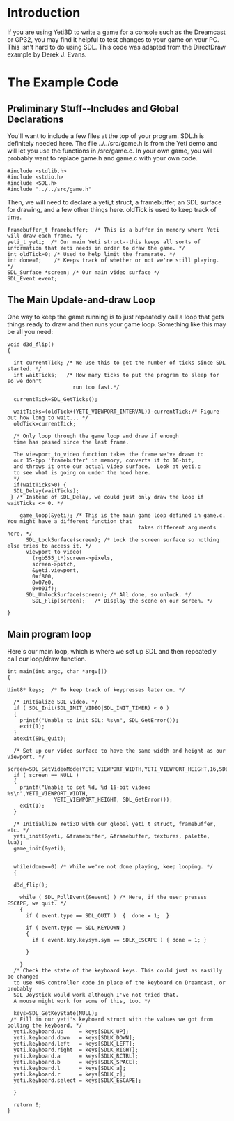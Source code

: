 
# Introduction #
If you are using Yeti3D to write a game for a console such as the Dreamcast or GP32, you may find it helpful to test changes to your game on your PC.  This isn't hard to do using SDL.  This code was adapted from the DirectDraw example by Derek J. Evans.

# The Example Code #
## Preliminary Stuff--Includes and Global Declarations ##
You'll want to include a few files at the top of your program.  SDL.h is definitely needed here.  The file ../../src/game.h is from the Yeti demo and will let you use the functions in /src/game.c. In your own game, you will probably want to replace game.h and game.c with your own code.
```
#include <stdlib.h>
#include <stdio.h>
#include <SDL.h>
#include "../../src/game.h"
```
Then, we will need to declare a yeti\_t struct, a framebuffer, an SDL surface for drawing, and a few other things here.  oldTick is used to keep track of time.
```
framebuffer_t framebuffer;  /* This is a buffer in memory where Yeti will draw each frame. */
yeti_t yeti;  /* Our main Yeti struct--this keeps all sorts of information that Yeti needs in order to draw the game. */
int oldTick=0; /* Used to help limit the framerate. */
int done=0;    /* Keeps track of whether or not we're still playing. */
SDL_Surface *screen; /* Our main video surface */
SDL_Event event;
```

## The Main Update-and-draw Loop ##
One way to keep the game running is to just repeatedly call a loop that gets things ready to draw and then runs your game loop. Something like this may be all you need:
```
void d3d_flip() 
{

  int currentTick; /* We use this to get the number of ticks since SDL started. */
  int waitTicks;   /* How many ticks to put the program to sleep for so we don't
                     run too fast.*/

  currentTick=SDL_GetTicks();

  waitTicks=(oldTick+(YETI_VIEWPORT_INTERVAL))-currentTick;/* Figure out how long to wait... */
  oldTick=currentTick;

  /* Only loop through the game loop and draw if enough
  time has passed since the last frame.

  The viewport_to_video function takes the frame we've drawm to
  our 15-bpp 'framebuffer' in memory, converts it to 16-bit,
  and throws it onto our actual video surface.  Look at yeti.c
  to see what is going on under the hood here.
  */
  if(waitTicks>0) {
  SDL_Delay(waitTicks);
 } /* Instead of SDL_Delay, we could just only draw the loop if waitTicks <= 0. */

    game_loop(&yeti); /* This is the main game loop defined in game.c.  You might have a different function that
                                          takes different arguments here. */
      SDL_LockSurface(screen); /* Lock the screen surface so nothing else tries to access it. */
      viewport_to_video(
        (rgb555_t*)screen->pixels,
        screen->pitch,
        &yeti.viewport,
        0xf800,
        0x07e0,
        0x001f);
      SDL_UnlockSurface(screen); /* All done, so unlock. */
        SDL_Flip(screen);   /* Display the scene on our screen. */

}

```

## Main program loop ##

Here's our main loop, which is where we set up SDL and then repeatedly call our loop/draw function.
```
int main(int argc, char *argv[])
{

Uint8* keys;  /* To keep track of keypresses later on. */

  /* Initialize SDL video. */
  if ( SDL_Init(SDL_INIT_VIDEO|SDL_INIT_TIMER) < 0 )
  {
    printf("Unable to init SDL: %s\n", SDL_GetError());
    exit(1);
  }
  atexit(SDL_Quit);

  /* Set up our video surface to have the same width and height as our viewport. */
  screen=SDL_SetVideoMode(YETI_VIEWPORT_WIDTH,YETI_VIEWPORT_HEIGHT,16,SDL_HWSURFACE|SDL_DOUBLEBUF);
  if ( screen == NULL )
  {
    printf("Unable to set %d, %d 16-bit video: %s\n",YETI_VIEWPORT_WIDTH,
               YETI_VIEWPORT_HEIGHT, SDL_GetError());
    exit(1);
  }
 
  /* Initiallize Yeti3D with our global yeti_t struct, framebuffer, etc. */
  yeti_init(&yeti, &framebuffer, &framebuffer, textures, palette, lua);
  game_init(&yeti);


  while(done==0) /* While we're not done playing, keep looping. */
  {

  d3d_flip();

    while ( SDL_PollEvent(&event) ) /* Here, if the user presses ESCAPE, we quit. */
    {
      if ( event.type == SDL_QUIT )  {  done = 1;  }

      if ( event.type == SDL_KEYDOWN )
      {
        if ( event.key.keysym.sym == SDLK_ESCAPE ) { done = 1; }

      }

    }
  /* Check the state of the keyboard keys. This could just as easilly be changed
  to use KOS controller code in place of the keyboard on Dreamcast, or probably
  SDL_Joystick would work although I've not tried that.
  A mouse might work for some of this, too. */

  keys=SDL_GetKeyState(NULL); 
 /* Fill in our yeti's keyboard struct with the values we got from polling the keyboard. */
  yeti.keyboard.up     = keys[SDLK_UP];
  yeti.keyboard.down   = keys[SDLK_DOWN];
  yeti.keyboard.left   = keys[SDLK_LEFT];
  yeti.keyboard.right  = keys[SDLK_RIGHT];
  yeti.keyboard.a      = keys[SDLK_RCTRL];
  yeti.keyboard.b      = keys[SDLK_SPACE];
  yeti.keyboard.l      = keys[SDLK_a];
  yeti.keyboard.r      = keys[SDLK_z];
  yeti.keyboard.select = keys[SDLK_ESCAPE];

  }

  return 0;
}
```